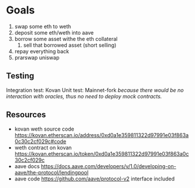 # Goals
1. swap some eth to weth
2. deposit some eth/weth into aave
3. borrow some asset withe the eth collateral
   1. sell that borrowed asset (short selling)
4. repay everything back
5. prarswap uniswap

## Testing

Integration test: Kovan
Unit test: Mainnet-fork *because there would be no interaction with oracles, thus no need to deploy mock contracts.*

## Resources
- kovan weth source code https://kovan.etherscan.io/address/0xd0a1e359811322d97991e03f863a0c30c2cf029c#code
- weth contract on kovan
https://kovan.etherscan.io/token/0xd0a1e359811322d97991e03f863a0c30c2cf029c
- aave docs https://docs.aave.com/developers/v/1.0/developing-on-aave/the-protocol/lendingpool
- aave code https://github.com/aave/protocol-v2 interface included
